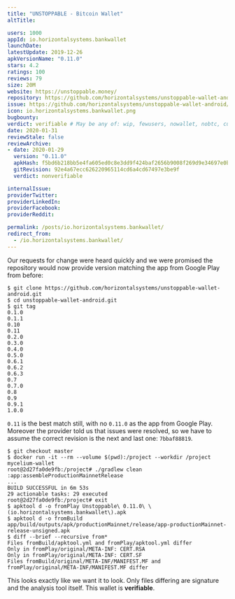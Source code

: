 ```yaml
---
title: "UNSTOPPABLE - Bitcoin Wallet"
altTitle: 

users: 1000
appId: io.horizontalsystems.bankwallet
launchDate: 
latestUpdate: 2019-12-26
apkVersionName: "0.11.0"
stars: 4.2
ratings: 100
reviews: 79
size: 20M
website: https://unstoppable.money/
repository: https://github.com/horizontalsystems/unstoppable-wallet-android
issue: https://github.com/horizontalsystems/unstoppable-wallet-android/issues/1847
icon: io.horizontalsystems.bankwallet.png
bugbounty: 
verdict: verifiable # May be any of: wip, fewusers, nowallet, nobtc, custodial, nosource, nonverifiable, verifiable, bounty
date: 2020-01-31
reviewStale: false
reviewArchive:
- date: 2020-01-29
  version: "0.11.0"
  apkHash: f5bd6b218bb5e4fa605ed0c8e3dd9f424baf2656b9008f269d9e34697e0b21c0
  gitRevision: 92e4a67ecc626220965114cd6a4cd67497e3be9f
  verdict: nonverifiable

internalIssue: 
providerTwitter: 
providerLinkedIn: 
providerFacebook: 
providerReddit: 

permalink: /posts/io.horizontalsystems.bankwallet/
redirect_from:
  - /io.horizontalsystems.bankwallet/
---
```



Our requests for change were heard quickly and we were promised the repository
would now provide version matching the app from Google Play from before:

```
$ git clone https://github.com/horizontalsystems/unstoppable-wallet-android.git
$ cd unstoppable-wallet-android.git
$ git tag
0.1.0
0.1.1
0.10
0.11
0.2.0
0.3.0
0.4.0
0.5.0
0.6.1
0.6.2
0.6.3
0.7
0.7.0
0.8
0.9
0.9.1
1.0.0
```

`0.11` is the best match still, with no `0.11.0` as the app from Google Play.
Moreover the provider told us that issues were resolved, so we have to assume
the correct revision is the next and last one: `7bbaf88819`.

```
$ git checkout master
$ docker run -it --rm --volume $(pwd):/project --workdir /project mycelium-wallet
root@2d27fa0de9fb:/project# ./gradlew clean :app:assembleProductionMainnetRelease
...
BUILD SUCCESSFUL in 6m 53s
29 actionable tasks: 29 executed
root@2d27fa0de9fb:/project# exit
$ apktool d -o fromPlay Unstoppable\ 0.11.0\ \(io.horizontalsystems.bankwallet\).apk 
$ apktool d -o fromBuild app/build/outputs/apk/productionMainnet/release/app-productionMainnet-release-unsigned.apk 
$ diff --brief --recursive from*
Files fromBuild/apktool.yml and fromPlay/apktool.yml differ
Only in fromPlay/original/META-INF: CERT.RSA
Only in fromPlay/original/META-INF: CERT.SF
Files fromBuild/original/META-INF/MANIFEST.MF and fromPlay/original/META-INF/MANIFEST.MF differ
```

This looks exactly like we want it to look. Only files differing are signature
and the analysis tool itself. This wallet is **verifiable**.